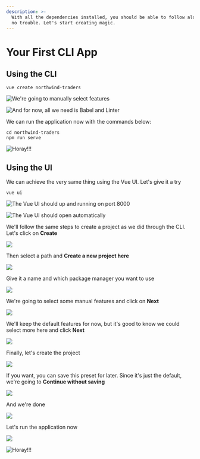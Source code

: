 ```yaml
---
description: >-
  With all the dependencies installed, you should be able to follow along with
  no trouble. Let's start creating magic.
---
```


# Your First CLI App

## Using the CLI

```text
vue create northwind-traders
```

![We&apos;re going to manually select features](../.gitbook/assets/vue-create.jpg)

![And for now, all we need is Babel and Linter](../.gitbook/assets/vue-create-options.jpg)

We can run the application now with the commands below:

```text
cd northwind-traders
npm run serve
```

![Horay!!!](../.gitbook/assets/npm-run-serve%20%281%29.jpg)

## Using the UI

We can achieve the very same thing using the Vue UI. Let's give it a try

```text
vue ui
```

![The Vue UI should up and running on port 8000](../.gitbook/assets/vue-ui-cmd.jpg)

![The Vue UI should open automatically](../.gitbook/assets/vue-ui.jpg)

We'll follow the same steps to create a project as we did through the CLI. Let's click on **Create**

![](../.gitbook/assets/vue-ui-create.jpg)

Then select a path and **Create a new project here**

![](../.gitbook/assets/vue-ui-create-1.jpg)

Give it a name and which package manager you want to use

![](../.gitbook/assets/vue-ui-create-2.jpg)

We're going to select some manual features and click on **Next**

![](../.gitbook/assets/vue-ui-create-3.jpg)

We'll keep the default features for now, but it's good to know we could select more here and click **Next**

![](../.gitbook/assets/vue-ui-create-4.jpg)

Finally, let's create the project

![](../.gitbook/assets/vue-ui-create-5.jpg)

If you want, you can save this preset for later. Since it's just the default, we're going to **Continue without saving**

![](../.gitbook/assets/vue-ui-create-6.jpg)

And we're done

![](../.gitbook/assets/vue-ui-create-7.jpg)

Let's run the application now

![](../.gitbook/assets/vue-ui-create-8.jpg)

![Horay!!! ](../.gitbook/assets/npm-run-serve.jpg)

